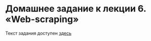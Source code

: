 # Домашнее задание к лекции 6. «Web-scraping»

Текст задания доступен [здесь](https://github.com/netology-code/py-homeworks-advanced/tree/master/6.Web-scrapping)
